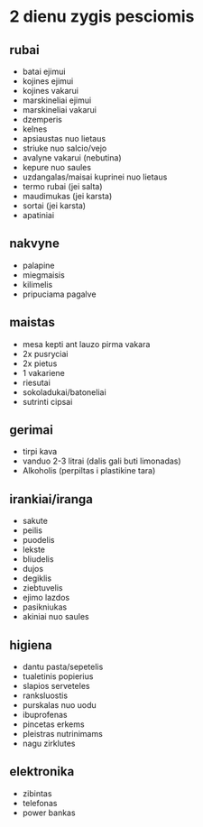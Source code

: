 # 2 dienu zygis pesciomis
## rubai
- batai ejimui
- kojines ejimui
- kojines vakarui
- marskineliai ejimui
- marskineliai vakarui
- dzemperis
- kelnes
- apsiaustas nuo lietaus
- striuke nuo salcio/vejo
- avalyne vakarui (nebutina)
- kepure nuo saules
- uzdangalas/maisai kuprinei nuo lietaus
- termo rubai (jei salta)
- maudimukas (jei karsta)
- sortai (jei karsta)
- apatiniai

## nakvyne
- palapine
- miegmaisis
- kilimelis
- pripuciama pagalve

## maistas
- mesa kepti ant lauzo pirma vakara
- 2x pusryciai
- 2x pietus
- 1 vakariene
- riesutai
- sokoladukai/batoneliai
- sutrinti cipsai

## gerimai
- tirpi kava
- vanduo 2-3 litrai (dalis gali buti limonadas)
- Alkoholis (perpiltas i plastikine tara)

## irankiai/iranga
- sakute
- peilis
- puodelis
- lekste
- bliudelis
- dujos
- degiklis
- ziebtuvelis
- ejimo lazdos
- pasikniukas
- akiniai nuo saules

## higiena
- dantu pasta/sepetelis
- tualetinis popierius
- slapios serveteles
- ranksluostis
- purskalas nuo uodu
- ibuprofenas
- pincetas erkems
- pleistras nutrinimams
- nagu zirklutes

## elektronika
- zibintas
- telefonas
- power bankas

